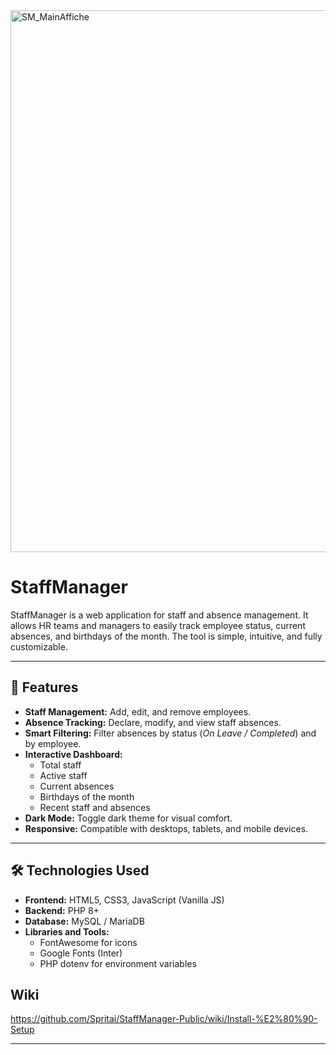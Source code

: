 <img width="1649" height="867" alt="SM_MainAffiche" src="https://github.com/user-attachments/assets/8e61c902-039b-4ddd-93b0-ee4da1c1bad7" />


# StaffManager


StaffManager is a web application for staff and absence management. It allows HR teams and managers to easily track employee status, current absences, and birthdays of the month. The tool is simple, intuitive, and fully customizable.

---

## 📌 Features

- **Staff Management:** Add, edit, and remove employees.  
- **Absence Tracking:** Declare, modify, and view staff absences.  
- **Smart Filtering:** Filter absences by status (*On Leave / Completed*) and by employee.  
- **Interactive Dashboard:**
  - Total staff
  - Active staff
  - Current absences
  - Birthdays of the month
  - Recent staff and absences
- **Dark Mode:** Toggle dark theme for visual comfort.  
- **Responsive:** Compatible with desktops, tablets, and mobile devices.  

---

## 🛠 Technologies Used

- **Frontend:** HTML5, CSS3, JavaScript (Vanilla JS)  
- **Backend:** PHP 8+  
- **Database:** MySQL / MariaDB  
- **Libraries and Tools:**
  - FontAwesome for icons
  - Google Fonts (Inter)
  - PHP dotenv for environment variables
 
    
## Wiki

https://github.com/Spritai/StaffManager-Public/wiki/Install-%E2%80%90-Setup

---
